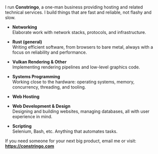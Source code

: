 I run **Constringo**, a one-man business providing hosting and related technical services. I build things that are fast and reliable, not flashy and slow.

- **Networking**  
  Elaborate work with network stacks, protocols, and infrastructure.

- **Rust (general)**  
  Writing efficient software, from browsers to bare metal, always with a focus on reliability and performance.

- **Vulkan Rendering & Other**  
  Implementing rendering pipelines and low-level graphics code.

- **Systems Programming**  
  Working close to the hardware: operating systems, memory, concurrency, threading, and tooling.

- **Web Hosting**
- **Web Development & Design**  
  Designing and building websites, managing databases, all with user experience in mind.

- **Scripting**  
  Selenium, Bash, etc. Anything that automates tasks.

If you need someone for your next big product, email me or visit:  
**https://constringo.com**
